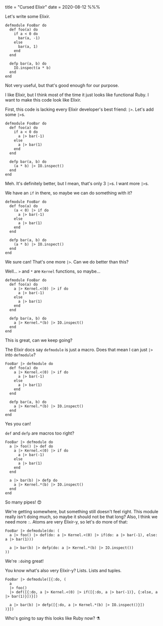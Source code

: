 title = "Cursed Elixir"
date = 2020-08-12
%%%

Let's write some Elixir.

    defmodule FooBar do
      def foo(a) do
        if a < 0 do
          bar(a, -1)
        else
          bar(a, 1)
        end
      end

      defp bar(a, b) do
        IO.inspect(a * b)
      end
    end

Not very useful, but that's good enough for our purpose.

I like Elixir, but I think most of the time it just looks like functional Ruby. I want to make this code look like Elixir.

First, this code is lacking every Elixir developer's best friend: `|>`. Let's add some `|>`s.

    defmodule FooBar do
      def foo(a) do
        if a < 0 do
          a |> bar(-1)
        else
          a |> bar(1)
        end
      end

      defp bar(a, b) do
        (a * b) |> IO.inspect()
      end
    end

Meh. It's definitely better, but I mean, that's only 3 `|>`s. I want more `|>`s.

We have an `if` in there, so maybe we can do something with it?

    defmodule FooBar do
      def foo(a) do
        (a < 0) |> if do
          a |> bar(-1)
        else
          a |> bar(1)
        end
      end

      defp bar(a, b) do
        (a * b) |> IO.inspect()
      end
    end

We sure can! That's one more `|>`. Can we do better than this?

Well... `>` and `*` are `Kernel` functions, so maybe...

    defmodule FooBar do
      def foo(a) do
        a |> Kernel.<(0) |> if do
          a |> bar(-1)
        else
          a |> bar(1)
        end
      end

      defp bar(a, b) do
        a |> Kernel.*(b) |> IO.inspect()
      end
    end

This is great, can we keep going?

The Elixir docs say `defmodule` is just a macro. Does that mean I can just `|>` into `defmodule`?

    FooBar |> defmodule do
      def foo(a) do
        a |> Kernel.<(0) |> if do
          a |> bar(-1)
        else
          a |> bar(1)
        end
      end

      defp bar(a, b) do
        a |> Kernel.*(b) |> IO.inspect()
      end
    end

Yes you can!

`def` and `defp` are macros too right?

    FooBar |> defmodule do
      a |> foo() |> def do
        a |> Kernel.<(0) |> if do
          a |> bar(-1)
        else
          a |> bar(1)
        end
      end

      a |> bar(b) |> defp do
        a |> Kernel.*(b) |> IO.inspect()
      end
    end

So many pipes! 😍

We're getting somewhere, but something still doesn't feel right. This module really isn't doing much, so maybe it should not be that long? Also, I think we need more `:`. Atoms are very Elixir-y, so let's do more of that:

    FooBar |> defmodule(do: (
      a |> foo() |> def(do: a |> Kernel.<(0) |> if(do: a |> bar(-1), else: a |> bar(1)))

      a |> bar(b) |> defp(do: a |> Kernel.*(b) |> IO.inspect())
    ))

We're `:do`ing great!

You know what's also very Elixir-y? Lists. Lists and tuples.

    FooBar |> defmodule([{:do, (
      a
      |> foo()
      |> def([{:do, a |> Kernel.<(0) |> if([{:do, a |> bar(-1)}, {:else, a |> bar(1)}])}])

      a |> bar(b) |> defp([{:do, a |> Kernel.*(b) |> IO.inspect()}])
    )}])

Who's going to say this looks like Ruby now? ⚗️
